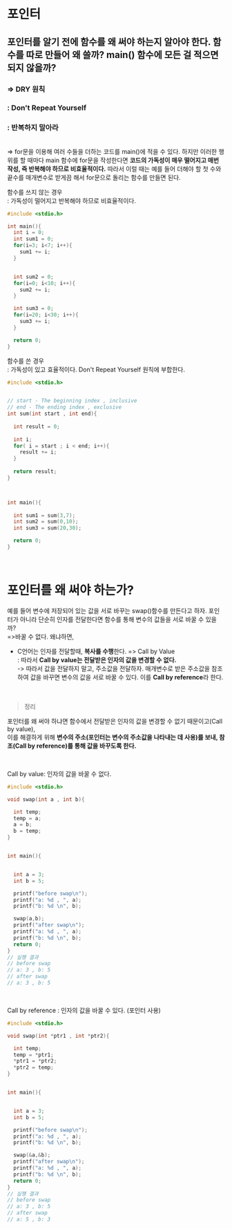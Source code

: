 # 포인터 

## 포인터를 알기 전에 함수를 왜 써야 하는지 알아야 한다. 함수를 따로 만들어 왜 쓸까? main() 함수에 모든 걸 적으면 되지 않을까?

### => DRY 원칙
### : Don't Repeat Yourself 
### : 반복하지 말아라

<br>=> for문을 이용해 여러 수들을 더하는 코드를 main()에 적을 수 있다. 하지만 이러한 행위를 할 때마다 main 함수에 for문을 작성한다면 **코드의 가독성이 매우 떨어지고 매번 작성, 즉 반복해야 하므로 비효율적이다.** 따라서 이럴 때는 예를 들어 더해야 할 첫 수와 끝수를 매개변수로 받게끔 해서 for문으로 돌리는 함수를 만들면 된다.  


함수를 쓰지 않는 경우 
<br>: 가독성이 떨어지고 반복해야 하므로 비효율적이다.
```c
#include <stdio.h>

int main(){
  int i = 0;
  int sum1 = 0;
  for(i=3; i<7; i++){
    sum1 += i;
  }


  int sum2 = 0;
  for(i=0; i<10; i++){
    sum2 += i;
  }

  int sum3 = 0;
  for(i=20; i<30; i++){
    sum3 += i;
  }

  return 0;
}

```


함수를 쓴 경우
<br>: 가독성이 있고 효율적이다. Don't Repeat Yourself 원칙에 부합한다. 

```c
#include <stdio.h>


// start - The beginning index , inclusive
// end - The ending index , exclusive
int sum(int start , int end){
  
  int result = 0;
  
  int i;
  for( i = start ; i < end; i++){
    result += i;
  }
  
  return result;
}



int main(){
	
  int sum1 = sum(3,7); 
  int sum2 = sum(0,10);
  int sum3 = sum(20,30);

  return 0;
}

```

<br>

# 포인터를 왜 써야 하는가?

예를 들어 변수에 저장되어 있는 값을 서로 바꾸는 swap()함수를 만든다고 하자. 포인터가 아니라 단순히 인자를 전달한다면 함수를 통해 변수의 값들을 서로 바꿀 수 있을까?
<br>=>바꿀 수 없다. 왜냐하면,

* C언어는 인자를 전달할때, **복사를 수행**한다. 
=> Call by Value
<br>: 따라서 **Call by value는 전달받은 인자의 값을 변경할 수 없다.**
<br>-> 따라서 값을 전달하지 말고, 주소값을 전달하자. 매개변수로 받은 주소값을 참조하여 값을 바꾸면 변수의 값을 서로 바꿀 수 있다. 이를 **Call by reference**라 한다.  
<br><br>

> 정리

포인터를 왜 써야 하냐면 함수에서 전달받은 인자의 값을 변경할 수 없기 때문이고(Call by value),
<br>이를 해결하게 위해 **변수의 주소(포인터는 변수의 주소값을 나타내는 데 사용)를 보내, 참조(Call by reference)를 통해 값을 바꾸도록 한다.**

<br>

Call by value: 인자의 값을 바꿀 수 없다.
```c
#include <stdio.h>

void swap(int a , int b){

  int temp;
  temp = a;
  a = b;
  b = temp;
}


int main(){


  int a = 3;
  int b = 5;

  printf("before swap\n");
  printf("a: %d , ", a);
  printf("b: %d \n", b);

  swap(a,b);
  printf("after swap\n");
  printf("a: %d , ", a);
  printf("b: %d \n", b);
  return 0;
} 
// 실행 결과 
// before swap
// a: 3 , b: 5 
// after swap
// a: 3 , b: 5 
```

<br>

Call by reference : 인자의 값을 바꿀 수 있다. (포인터 사용)
```c
#include <stdio.h>

void swap(int *ptr1 , int *ptr2){

  int temp;
  temp = *ptr1;
  *ptr1 = *ptr2;
  *ptr2 = temp;
}


int main(){


  int a = 3;
  int b = 5;

  printf("before swap\n");
  printf("a: %d , ", a);
  printf("b: %d \n", b);

  swap(&a,&b);
  printf("after swap\n");
  printf("a: %d , ", a);
  printf("b: %d \n", b);
  return 0;
} 
// 실행 결과
// before swap
// a: 3 , b: 5 
// after swap
// a: 5 , b: 3
```
